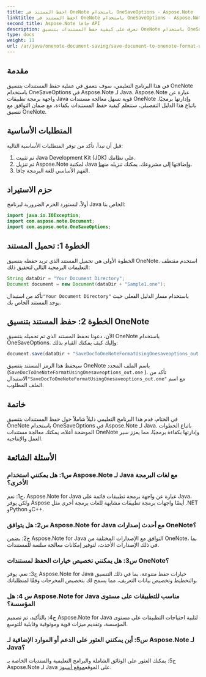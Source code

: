 ```yaml
---
title: احفظ المستند في OneNote باستخدام OneSaveOptions - Aspose.Note
linktitle: احفظ المستند في OneNote باستخدام OneSaveOptions - Aspose.Note
second_title: Aspose.Note جافا API
description: تعرف على كيفية حفظ المستندات بتنسيق OneNote باستخدام OneSaveOptions في Aspose.Note لـ Java. عزز سير عملك من خلال هذا البرنامج التعليمي الشامل.
type: docs
weight: 11
url: /ar/java/onenote-document-saving/save-document-to-onenote-format-using-onesaveoptions/
---
```

## مقدمة

في هذا البرنامج التعليمي، سوف نتعمق في عملية حفظ المستندات بتنسيق OneNote باستخدام OneSaveOptions في Aspose.Note لـ Java. Aspose.Note عبارة عن واجهة برمجة تطبيقات Java قوية تسهل معالجة مستندات OneNote وإدارتها برمجيًا. باتباع هذا الدليل التفصيلي، ستتعلم كيفية حفظ المستندات بكفاءة، مع ضمان التوافق مع تنسيق OneNote.

## المتطلبات الأساسية

قبل أن نبدأ، تأكد من توفر المتطلبات الأساسية التالية:
1. تم تثبيت Java Development Kit (JDK) على نظامك.
2.  تم تنزيل Aspose.Note لمكتبة Java وإضافتها إلى مشروعك. يمكنك تنزيله من[هنا](https://releases.aspose.com/note/java/).
3. الفهم الأساسي للغة البرمجة جافا.

## حزم الاستيراد

أولاً، لنستورد الحزم الضرورية لبرنامج Java الخاص بنا:

```java
import java.io.IOException;
import com.aspose.note.Document;
import com.aspose.note.OneSaveOptions;
```

## الخطوة 1: تحميل المستند

الخطوة الأولى هي تحميل المستند الذي تريد حفظه بتنسيق OneNote. استخدم مقتطف التعليمات البرمجية التالي لتحقيق ذلك:

```java
String dataDir = "Your Document Directory";
Document document = new Document(dataDir + "Sample1.one");
```

 تأكد من استبدال`"Your Document Directory"` باستخدام مسار الدليل الفعلي حيث يوجد المستند الخاص بك.

## الخطوة 2: حفظ المستند بتنسيق OneNote

الآن، دعونا نحفظ المستند الذي تم تحميله بتنسيق OneNote باستخدام OneSaveOptions. وإليك كيف يمكنك القيام بذلك:

```java
document.save(dataDir + "SaveDocToOneNoteFormatUsingOnesaveoptions_out.one", new OneSaveOptions());
```

سيحفظ هذا الرمز المستند بتنسيق OneNote باسم الملف المحدد (`SaveDocToOneNoteFormatUsingOnesaveoptions_out.one` ). تأكد من الاستبدال`"SaveDocToOneNoteFormatUsingOnesaveoptions_out.one"` مع اسم الملف المطلوب.

## خاتمة

في الختام، قدم هذا البرنامج التعليمي دليلاً شاملاً حول حفظ المستندات بتنسيق OneNote باستخدام OneSaveOptions في Aspose.Note لـ Java. باتباع الخطوات الموضحة أعلاه، يمكنك معالجة مستندات OneNote وإدارتها بكفاءة برمجيًا، مما يعزز سير العمل والإنتاجية.

## الأسئلة الشائعة

### س1: هل يمكنني استخدام Aspose.Note لـ Java مع لغات البرمجة الأخرى؟

ج1: نعم، Aspose.Note for Java عبارة عن واجهة برمجة تطبيقات قائمة على Java، ولكن يوفر Aspose أيضًا واجهات برمجة تطبيقات مشابهة للغات برمجة أخرى مثل .NET وPython وC++.

### س2: هل يتوافق Aspose.Note for Java مع أحدث إصدارات OneNote؟

ج2: يضمن Aspose.Note for Java التوافق مع الإصدارات المختلفة من OneNote، بما في ذلك الإصدارات الأحدث، لتوفير إمكانات معالجة سلسة للمستندات.

### س3: هل يمكنني تخصيص خيارات الحفظ لمستندات OneNote؟

ج3: نعم، يوفر Aspose.Note for Java خيارات حفظ متنوعة، بما في ذلك التنسيق والتخطيط وتخصيص بيانات التعريف، مما يسمح لك بتخصيص المخرجات وفقًا لمتطلباتك.

### س 4: هل Aspose.Note for Java مناسب للتطبيقات على مستوى المؤسسة؟

ج4: بالتأكيد، تم تصميم Aspose.Note for Java لتلبية احتياجات التطبيقات على مستوى المؤسسة، وتقديم ميزات قوية وموثوقية وقابلية للتوسع.

### س5: أين يمكنني العثور على الدعم أو الموارد الإضافية لـ Aspose.Note لـ Java؟

 ج5: يمكنك العثور على الوثائق الشاملة والبرامج التعليمية والمنتديات الخاصة بـ Aspose.Note لـ Java على الموقع[موقع أسبوز](https://forum.aspose.com/c/note/28).